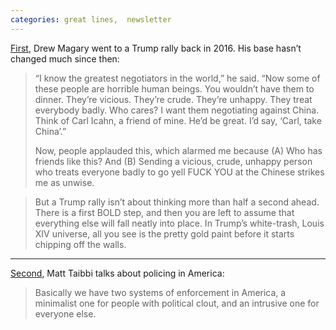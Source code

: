 ```yaml
---
categories: great lines,  newsletter
---
```



[First](https://www.gq.com/story/trump-supporters-gop-campaign-iowa), Drew Magary went to a Trump rally back in 2016\. His base hasn’t changed much since then:

> “I know the greatest negotiators in the world,” he said. “Now some of these people are horrible human beings. You wouldn’t have them to dinner. They’re vicious. They’re crude. They’re unhappy. They treat everybody badly. Who cares? I want them negotiating against China. Think of Carl Icahn, a friend of mine. He’d be great. I’d say, ‘Carl, take China’.”
> 
> Now, people applauded this, which alarmed me because (A) Who has friends like this? And (B) Sending a vicious, crude, unhappy person who treats everyone badly to go yell FUCK YOU at the Chinese strikes me as unwise.

> But a Trump rally isn’t about thinking more than half a second ahead. There is a first BOLD step, and then you are left to assume that everything else will fall neatly into place. In Trump’s white-trash, Louis XIV universe, all you see is the pretty gold paint before it starts chipping off the walls.

***
[Second](https://taibbi.substack.com/p/where-did-policing-go-wrong), Matt Taibbi talks about policing in America:

> Basically we have two systems of enforcement in America, a minimalist one for people with political clout, and an intrusive one for everyone else.